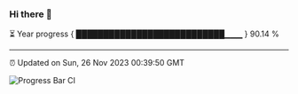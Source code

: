 ### Hi there 👋

⏳ Year progress { ███████████████████████████▁▁▁ } 90.14 %

---

⏰ Updated on Sun, 26 Nov 2023 00:39:50 GMT

![Progress Bar CI](https://github.com/Shyam-Makwana/GitHub-Actions-Demo/workflows/Progress%20Bar%20CI/badge.svg)

